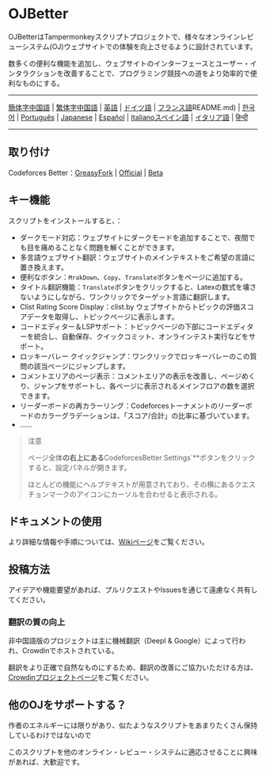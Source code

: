 # OJBetter

OJBetterはTampermonkeyスクリプトプロジェクトで、様々なオンラインレビューシステム(OJ)ウェブサイトでの体験を向上させるように設計されています。

数多くの便利な機能を追加し、ウェブサイトのインターフェースとユーザー・インタラクションを改善することで、プログラミング競技への道をより効率的で便利なものにする。

***

[簡体字中国語](README.md) | [繁体字中国語](i18n/zh-Hant/README.md) | [英語](i18n/en/README.md) | [ドイツ語](i18n/de/README.md) | [フランス語](i18n/fr/README.md)README.md) | [한국어](i18n/ko/README.md) | [Português](i18n/pt/README.md) | [Japanese](i18n/ja/README.md) | [Español](i18n/es/README.md) | [Italianoスペイン語](i18n/es/README.md) | [イタリア語](i18n/it/README.md) | [हिन्दी](i18n/hi/README.md)

***

## 取り付け

Codeforces Better：[GreasyFork](https://greasyfork.org/zh-CN/scripts/465777-codeforces-better) | [Official](script/release/codeforces-better.user.js) | [Beta](script/dev/codeforces-better.user.js)

## キー機能

スクリプトをインストールすると、：

- ダークモード対応：ウェブサイトにダークモードを追加することで、夜間でも目を痛めることなく問題を解くことができます。
- 多言語ウェブサイト翻訳：ウェブサイトのメインテキストをご希望の言語に置き換えます。
- 便利なボタン：`MrakDown`、`Copy`、`Translate`ボタンをページに追加する。
- タイトル翻訳機能：`Translate`ボタンをクリックすると、Latexの数式を壊さないようにしながら、ワンクリックでターゲット言語に翻訳します。
- Clist Rating Score Display：clist.by ウェブサイトからトピックの評価スコアデータを取得し、トピックページに表示します。
- コードエディター＆LSPサポート：トピックページの下部にコードエディターを統合し、自動保存、クイックコミット、オンラインテスト実行などをサポート。
- ロッキーバレー クイックジャンプ：ワンクリックでロッキーバレーのこの質問の該当ページにジャンプします。
- コメントエリアのページ表示：コメントエリアの表示を改善し、ページめくり、ジャンプをサポートし、各ページに表示されるメインフロアの数を選択できます。
- リーダーボードの再カラーリング：Codeforcesトーナメントのリーダーボードのカラーグラデーションは、「スコア/合計」の比率に基づいています。
- ……

> 注意
>
> ページ全体**の右上にある**CodeforcesBetter Settings\`\*\*ボタンをクリックすると、設定パネルが開きます。
>
> ほとんどの機能にヘルプテキストが用意されており、その横にあるクエスチョンマークのアイコンにカーソルを合わせると表示される。

## ドキュメントの使用

より詳細な情報や手順については、[Wikiページ](https://github.com/beijixiaohu/OJBetter/wiki)をご覧ください。

## 投稿方法

アイデアや機能要望があれば、プルリクエストやIssuesを通じて遠慮なく共有してください。

### 翻訳の質の向上

非中国語版のプロジェクトは主に機械翻訳（Deepl & Google）によって行われ、Crowdinでホストされている。

翻訳をより正確で自然なものにするため、翻訳の改善にご協力いただける方は、[Crowdinプロジェクトページ](https://zh.crowdin.com/project/codeforcesbetter)をご覧ください。

## 他のOJをサポートする？

作者のエネルギーには限りがあり、似たようなスクリプトをあまりたくさん保持しているわけではないので

このスクリプトを他のオンライン・レビュー・システムに適応させることに興味があれば、大歓迎です。
